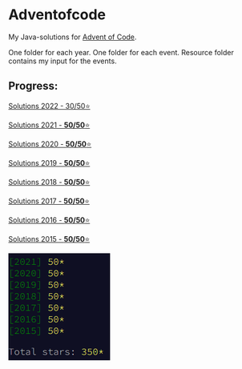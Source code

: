# Adventofcode
My Java-solutions for [Advent of Code](https://adventofcode.com/).

One folder for each year. One folder for each event. Resource folder contains my input for the events.

## Progress:

[Solutions 2022 - 30/50⭐](src/main/java/net/eugenpaul/adventofcode/y2022)

[Solutions 2021 - **50/50**⭐](src/main/java/net/eugenpaul/adventofcode/y2021)

[Solutions 2020 - **50/50**⭐](src/main/java/net/eugenpaul/adventofcode/y2020)

[Solutions 2019 - **50/50**⭐](src/main/java/net/eugenpaul/adventofcode/y2019)

[Solutions 2018 - **50/50**⭐](src/main/java/net/eugenpaul/adventofcode/y2018)

[Solutions 2017 - **50/50**⭐](src/main/java/net/eugenpaul/adventofcode/y2017)

[Solutions 2016 - **50/50**⭐](src/main/java/net/eugenpaul/adventofcode/y2016)

[Solutions 2015 - **50/50**⭐](src/main/java/net/eugenpaul/adventofcode/y2015) 

![Stars](doc/img/total.png "Total stars!")